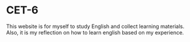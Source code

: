 # CET-6
This website is for myself to study English and collect learning materials.  
Also, it is my reflection on how to learn english based on my experience. 

